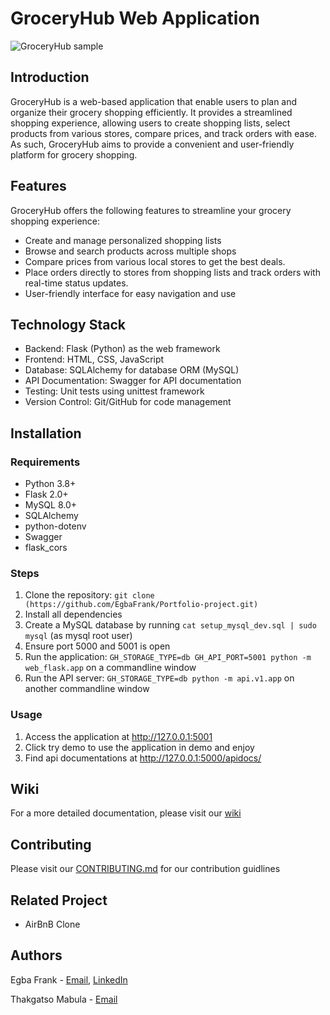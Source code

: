 # GroceryHub Web Application
![GroceryHub sample](https://github.com/user-attachments/assets/a6967062-aac5-4ae7-9ef1-260805901238)

## Introduction
GroceryHub is a web-based application that enable users to plan and organize their grocery shopping efficiently. It provides a streamlined shopping experience, allowing users to create shopping lists, select products from various stores, compare prices, and track orders with ease. As such, GroceryHub aims to provide a convenient and user-friendly platform for grocery shopping.

## Features
GroceryHub offers the following features to streamline your grocery shopping experience:
- Create and manage personalized shopping lists
- Browse and search products across multiple shops
- Compare prices from various local stores to get the best deals.
- Place orders directly to stores from shopping lists and track orders with real-time status updates.
- User-friendly interface for easy navigation and use

## Technology Stack
- Backend: Flask (Python) as the web framework
- Frontend: HTML, CSS, JavaScript
- Database: SQLAlchemy for database ORM (MySQL)
- API Documentation: Swagger for API documentation
- Testing: Unit tests using unittest framework
- Version Control: Git/GitHub for code management

## Installation
### Requirements
- Python 3.8+
- Flask 2.0+
- MySQL 8.0+
- SQLAlchemy
- python-dotenv
- Swagger
- flask_cors

### Steps
1. Clone the repository: `git clone (https://github.com/EgbaFrank/Portfolio-project.git)`
2. Install all dependencies
3. Create a MySQL database by running `cat setup_mysql_dev.sql | sudo mysql` (as mysql root user)
4. Ensure port 5000 and 5001 is open
5. Run the application: `GH_STORAGE_TYPE=db GH_API_PORT=5001 python -m web_flask.app` on a commandline window
6. Run the API server: `GH_STORAGE_TYPE=db python -m api.v1.app` on another commandline window

### Usage
1. Access the application at http://127.0.0.1:5001
2. Click try demo to use the application in demo and enjoy
3. Find api documentations at http://127.0.0.1:5000/apidocs/

## Wiki
For a more detailed documentation, please visit our [wiki](../../wiki)

## Contributing
Please visit our [CONTRIBUTING.md](./CONTRIBUTING.md) for our contribution guidlines

## Related Project
- AirBnB Clone

## Authors
Egba Frank - [Email](egbafrank72gmail.com), [LinkedIn](https://www.linkedin.com/in/egba-frank-304aa2260)

Thakgatso Mabula - [Email](mabulatt23@gmail.com)
